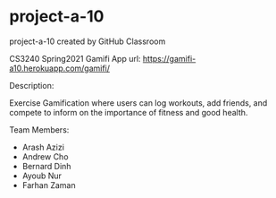 # project-a-10
project-a-10 created by GitHub Classroom

CS3240 Spring2021 Gamifi App
url: https://gamifi-a10.herokuapp.com/gamifi/

Description: 

Exercise Gamification where users can log workouts, add friends, and compete to inform on the importance of fitness and good health.

Team Members:
- Arash Azizi
- Andrew Cho
- Bernard Dinh
- Ayoub Nur
- Farhan Zaman





